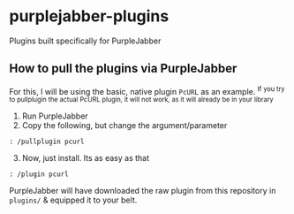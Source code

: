 # purplejabber-plugins
Plugins built specifically for PurpleJabber 

## How to pull the plugins via PurpleJabber
For this, I will be using the basic, native plugin `PcURL` as an example.
<sup>If you try to pullplugin the actual PcURL plugin, it will not work, as it will already be in your library</sup>
1. Run PurpleJabber
2. Copy the following, but change the argument/parameter
```
: /pullplugin pcurl
```
3. Now, just install. Its as easy as that
```
: /plugin pcurl
```
PurpleJabber will have downloaded the raw plugin from this repository in `plugins/` & equipped it to your belt.
